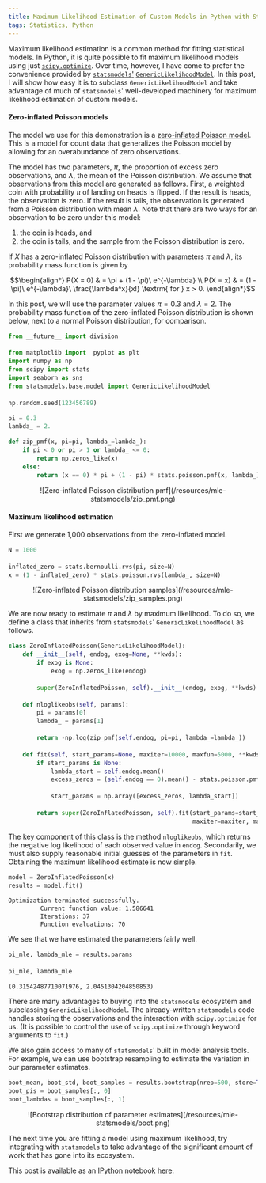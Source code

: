 ```yaml
---
title: Maximum Likelihood Estimation of Custom Models in Python with StatsModels
tags: Statistics, Python
---
```


Maximum likelihood estimation is a common method for fitting statistical models.  In Python, it is quite possible to fit maximum likelihood models using just [`scipy.optimize`](http://docs.scipy.org/doc/scipy/reference/optimize.html). Over time, however, I have come to prefer the convenience provided by [`statsmodels`'](http://statsmodels.sourceforge.net/) [`GenericLikelihoodModel`](http://statsmodels.sourceforge.net/devel/dev/generated/statsmodels.base.model.GenericLikelihoodModel.html).  In this post, I will show how easy it is to subclass `GenericLikelihoodModel` and take advantage of much of `statsmodels`' well-developed machinery for maximum likelihood estimation of custom models.

#### Zero-inflated Poisson models

The model we use for this demonstration is a [zero-inflated Poisson model](http://en.wikipedia.org/wiki/Zero-inflated_model#Zero-inflated_Poisson).  This is a model for count data that generalizes the Poisson model by allowing for an overabundance of zero observations.

The model has two parameters, $\pi$, the proportion of excess zero observations, and $\lambda$, the mean of the Poisson distribution.  We assume that observations from this model are generated as follows.  First, a weighted coin with probability $\pi$ of landing on heads is flipped.  If the result is heads, the observation is zero.  If the result is tails, the observation is generated from a Poisson distribution with mean $\lambda$.  Note that there are two ways for an observation to be zero under this model:

1. the coin is heads, and
2. the coin is tails, and the sample from the Poisson distribution is zero.

If $X$ has a zero-inflated Poisson distribution with parameters $\pi$ and $\lambda$, its probability mass function is given by

$$\begin{align*}
P(X = 0)
    & = \pi + (1 - \pi)\ e^{-\lambda} \\
P(X = x)
    & = (1 - \pi)\ e^{-\lambda}\ \frac{\lambda^x}{x!} \textrm{ for } x > 0.
\end{align*}$$

In this post, we will use the parameter values $\pi = 0.3$ and $\lambda = 2$.  The probability mass function of the zero-inflated Poisson distribution is shown below, next to a normal Poisson distribution, for comparison.

```python
from __future__ import division

from matplotlib import  pyplot as plt
import numpy as np
from scipy import stats
import seaborn as sns
from statsmodels.base.model import GenericLikelihoodModel

np.random.seed(123456789)
```

```python
pi = 0.3
lambda_ = 2.
```

```python
def zip_pmf(x, pi=pi, lambda_=lambda_):
    if pi < 0 or pi > 1 or lambda_ <= 0:
        return np.zeros_like(x)
    else:
        return (x == 0) * pi + (1 - pi) * stats.poisson.pmf(x, lambda_)
```

<center>![Zero-inflated Poisson distribution pmf](/resources/mle-statsmodels/zip_pmf.png)</center>


#### Maximum likelihood estimation

First we generate 1,000 observations from the zero-inflated model.

```python
N = 1000

inflated_zero = stats.bernoulli.rvs(pi, size=N)
x = (1 - inflated_zero) * stats.poisson.rvs(lambda_, size=N)
```

<center>![Zero-inflated Poisson distribution samples](/resources/mle-statsmodels/zip_samples.png)</center>


We are now ready to estimate $\pi$ and $\lambda$ by maximum likelihood.  To do so, we define a class that inherits from `statsmodels`' `GenericLikelihoodModel` as follows.

```python
class ZeroInflatedPoisson(GenericLikelihoodModel):
    def __init__(self, endog, exog=None, **kwds):
        if exog is None:
            exog = np.zeros_like(endog)
            
        super(ZeroInflatedPoisson, self).__init__(endog, exog, **kwds)
    
    def nloglikeobs(self, params):
        pi = params[0]
        lambda_ = params[1]

        return -np.log(zip_pmf(self.endog, pi=pi, lambda_=lambda_))
    
    def fit(self, start_params=None, maxiter=10000, maxfun=5000, **kwds):
        if start_params is None:
            lambda_start = self.endog.mean()
            excess_zeros = (self.endog == 0).mean() - stats.poisson.pmf(0, lambda_start)
            
            start_params = np.array([excess_zeros, lambda_start])
            
        return super(ZeroInflatedPoisson, self).fit(start_params=start_params,
                                                    maxiter=maxiter, maxfun=maxfun, **kwds)
```

The key component of this class is the method `nloglikeobs`, which returns the negative log likelihood of each observed value in `endog`.  Secondarily, we must also supply reasonable initial guesses of the parameters in `fit`.  Obtaining the maximum likelihood estimate is now simple.

```python
model = ZeroInflatedPoisson(x)
results = model.fit()
```

    Optimization terminated successfully.
             Current function value: 1.586641
             Iterations: 37
             Function evaluations: 70


We see that we have estimated the parameters fairly well.

```python
pi_mle, lambda_mle = results.params

pi_mle, lambda_mle
```

    (0.31542487710071976, 2.0451304204850853)

There are many advantages to buying into the `statsmodels` ecosystem and subclassing `GenericLikelihoodModel`.  The already-written `statsmodels` code handles storing the observations and the interaction with `scipy.optimize` for us.  (It is possible to control the use of `scipy.optimize` through keyword arguments to `fit`.)

We also gain access to many of `statsmodels`' built in model analysis tools.  For example, we can use bootstrap resampling to estimate the variation in our parameter estimates.

```python
boot_mean, boot_std, boot_samples = results.bootstrap(nrep=500, store=True)
boot_pis = boot_samples[:, 0]
boot_lambdas = boot_samples[:, 1]
```

<center>![Bootstrap distribution of parameter estimates](/resources/mle-statsmodels/boot.png)</center>


The next time you are fitting a model using maximum likelihood, try integrating with `statsmodels` to take advantage of the significant amount of work that has gone into its ecosystem.

This post is available as an [IPython](http://ipython.org) notebook [here](http://nbviewer.ipython.org/gist/AustinRochford/92b06d174a7f84fded6e).


